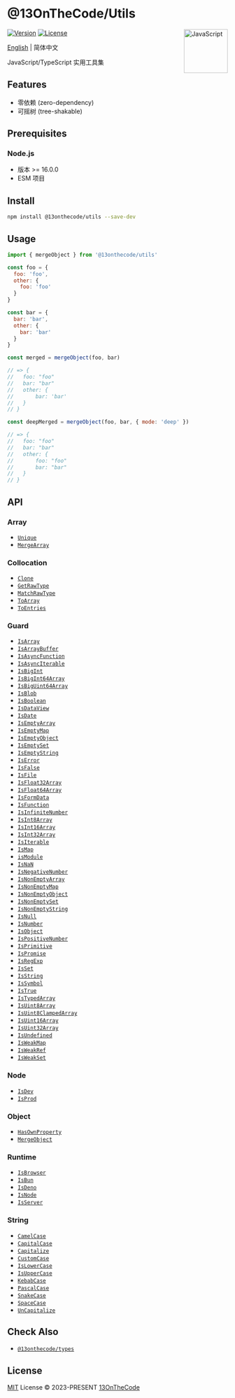 # @13OnTheCode/Utils

<img src="https://github-production-user-asset-6210df.s3.amazonaws.com/137921275/289103135-37cc1802-66d7-4951-9a15-c9f3a7bebef7.svg" width="100" height="100" align="right" alt="JavaScript" />

[![Version](https://img.shields.io/npm/v/@13onthecode/utils?color=ffd600&label=)](https://www.npmjs.com/package/@13onthecode/utils)
[![License](https://img.shields.io/npm/l/@13onthecode/utils?color=ffd600&label=)](LICENSE.md)

[English](README.md) | 简体中文

JavaScript/TypeScript 实用工具集

## Features

- 零依赖 (zero-dependency)
- 可摇树 (tree-shakable)

## Prerequisites

### Node.js
- 版本 >= 16.0.0
- ESM 项目

## Install

```bash
npm install @13onthecode/utils --save-dev
```

## Usage

```javascript
import { mergeObject } from '@13onthecode/utils'

const foo = {
  foo: 'foo',
  other: {
    foo: 'foo'
  }
}

const bar = {
  bar: 'bar',
  other: {
    bar: 'bar'
  }
}

const merged = mergeObject(foo, bar)

// => {
//   foo: "foo"
//   bar: "bar"
//   other: {
//       bar: 'bar'
//   }
// }

const deepMerged = mergeObject(foo, bar, { mode: 'deep' })

// => {
//   foo: "foo"
//   bar: "bar"
//   other: {
//       foo: "foo"
//       bar: "bar"
//   }
// }
```

## API

### Array

- [`Unique`](src/array/unique.ts)
- [`MergeArray`](src/array/mergeArray.ts)

### Collocation

- [`Clone`](src/collocation/clone.ts)
- [`GetRawType`](src/collocation/getRawType.ts)
- [`MatchRawType`](src/collocation/matchRawType.ts)
- [`ToArray`](src/collocation/toArray.ts)
- [`ToEntries`](src/collocation/toEntries.ts)

### Guard

- [`IsArray`](src/guard/isArray.ts)
- [`IsArrayBuffer`](src/guard/isArrayBuffer.ts)
- [`IsAsyncFunction`](src/guard/isAsyncFunction.ts)
- [`IsAsyncIterable`](src/guard/isAsyncIterable.ts)
- [`IsBigInt`](src/guard/isBigInt.ts)
- [`IsBigInt64Array`](src/guard/isBigInt64Array.ts)
- [`IsBigUint64Array`](src/guard/isBigUint64Array.ts)
- [`IsBlob`](src/guard/isBlob.ts)
- [`IsBoolean`](src/guard/isBoolean.ts)
- [`IsDataView`](src/guard/isDataView.ts)
- [`IsDate`](src/guard/isDate.ts)
- [`IsEmptyArray`](src/guard/isEmptyArray.ts)
- [`IsEmptyMap`](src/guard/isEmptyMap.ts)
- [`IsEmptyObject`](src/guard/isEmptyObject.ts)
- [`IsEmptySet`](src/guard/isEmptySet.ts)
- [`IsEmptyString`](src/guard/isEmptyString.ts)
- [`IsError`](src/guard/isError.ts)
- [`IsFalse`](src/guard/isFalse.ts)
- [`IsFile`](src/guard/isFile.ts)
- [`IsFloat32Array`](src/guard/isFloat32Array.ts)
- [`IsFloat64Array`](src/guard/isFloat64Array.ts)
- [`IsFormData`](src/guard/isFormData.ts)
- [`IsFunction`](src/guard/isFunction.ts)
- [`IsInfiniteNumber`](src/guard/isInfiniteNumber.ts)
- [`IsInt8Array`](src/guard/isInt8Array.ts)
- [`IsInt16Array`](src/guard/isInt16Array.ts)
- [`IsInt32Array`](src/guard/isInt32Array.ts)
- [`IsIterable`](src/guard/isIterable.ts)
- [`IsMap`](src/guard/isMap.ts)
- [`isModule`](src/guard/isModule.ts)
- [`IsNaN`](src/guard/isNaN.ts)
- [`IsNegativeNumber`](src/guard/isNegativeNumber.ts)
- [`IsNonEmptyArray`](src/guard/isNonEmptyArray.ts)
- [`IsNonEmptyMap`](src/guard/isNonEmptyMap.ts)
- [`IsNonEmptyObject`](src/guard/isNonEmptyObject.ts)
- [`IsNonEmptySet`](src/guard/isNonEmptySet.ts)
- [`IsNonEmptyString`](src/guard/isNonEmptyString.ts)
- [`IsNull`](src/guard/isNull.ts)
- [`IsNumber`](src/guard/isNumber.ts)
- [`IsObject`](src/guard/isObject.ts)
- [`IsPositiveNumber`](src/guard/isPositiveNumber.ts)
- [`IsPrimitive`](src/guard/isPrimitive.ts)
- [`IsPromise`](src/guard/isPromise.ts)
- [`IsRegExp`](src/guard/isRegExp.ts)
- [`IsSet`](src/guard/isSet.ts)
- [`IsString`](src/guard/isString.ts)
- [`IsSymbol`](src/guard/isSymbol.ts)
- [`IsTrue`](src/guard/isTrue.ts)
- [`IsTypedArray`](src/guard/isTypedArray.ts)
- [`IsUint8Array`](src/guard/isUint8Array.ts)
- [`IsUint8ClampedArray`](src/guard/isUint8ClampedArray.ts)
- [`IsUint16Array`](src/guard/isUint16Array.ts)
- [`IsUint32Array`](src/guard/isUint32Array.ts)
- [`IsUndefined`](src/guard/isUndefined.ts)
- [`IsWeakMap`](src/guard/isWeakMap.ts)
- [`IsWeakRef`](src/guard/isWeakRef.ts)
- [`IsWeakSet`](src/guard/isWeakSet.ts)

### Node

- [`IsDev`](src/node/isDev.ts)
- [`IsProd`](src/node/isProd.ts)

### Object

- [`HasOwnProperty`](src/object/hasOwnProperty.ts)
- [`MergeObject`](src/object/mergeObject.ts)

### Runtime

- [`IsBrowser`](src/runtime/isBrowser.ts)
- [`IsBun`](src/runtime/isBun.ts)
- [`IsDeno`](src/runtime/isDeno.ts)
- [`IsNode`](src/runtime/isNode.ts)
- [`IsServer`](src/runtime/isServer.ts)

### String

- [`CamelCase`](src/string/camelCase.ts)
- [`CapitalCase`](src/string/capitalCase.ts)
- [`Capitalize`](src/string/capitalize.ts)
- [`CustomCase`](src/string/customCase.ts)
- [`IsLowerCase`](src/string/isLowerCase.ts)
- [`IsUpperCase`](src/string/isUpperCase.ts)
- [`KebabCase`](src/string/kebabCase.ts)
- [`PascalCase`](src/string/pascalCase.ts)
- [`SnakeCase`](src/string/snakeCase.ts)
- [`SpaceCase`](src/string/spaceCase.ts)
- [`UnCapitalize`](src/string/unCapitalize.ts)

## Check Also

- [`@13onthecode/types`](https://github.com/13OnTheCode/types)

## License

[MIT](LICENSE.md) License &copy; 2023-PRESENT [13OnTheCode](https://github.com/13OnTheCode)
